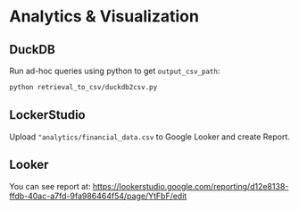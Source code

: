 # Analytics & Visualization

## DuckDB

Run ad-hoc queries using python to get `output_csv_path`:

```bash
python retrieval_to_csv/duckdb2csv.py
```

## LockerStudio

Upload `"analytics/financial_data.csv` to Google Looker and create Report.

## Looker
You can see report at: https://lookerstudio.google.com/reporting/d12e8138-ffdb-40ac-a7fd-9fa986464f54/page/YtFbF/edit